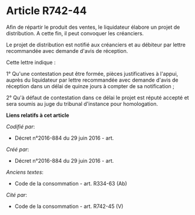 # Article R742-44

Afin de répartir le produit des ventes, le liquidateur élabore un projet de distribution. A cette fin, il peut convoquer les
créanciers.

Le projet de distribution est notifié aux créanciers et au débiteur par lettre recommandée avec demande d'avis de réception.

Cette lettre indique :

1° Qu'une contestation peut être formée, pièces justificatives à l'appui, auprès du liquidateur par lettre recommandée avec
demande d'avis de réception dans un délai de quinze jours à compter de sa notification ;

2° Qu'à défaut de contestation dans ce délai le projet est réputé accepté et sera soumis au juge du tribunal d'instance pour
homologation.

**Liens relatifs à cet article**

_Codifié par_:

  - Décret n°2016-884 du 29 juin 2016 - art.

_Créé par_:

  - Décret n°2016-884 du 29 juin 2016 - art.

_Anciens textes_:

  - Code de la consommation - art. R334-63 (Ab)

_Cité par_:

  - Code de la consommation - art. R742-45 (V)
